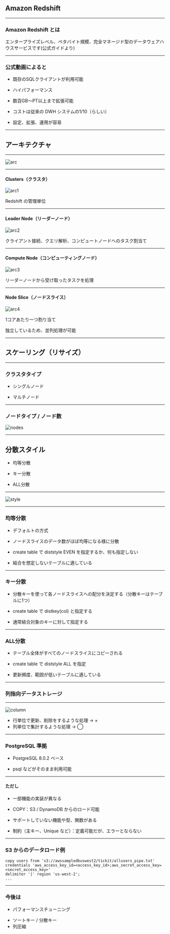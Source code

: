 ## Amazon Redshift

---
### Amazon Redshift とは

エンタープライズレベル、ペタバイト規模、完全マネージド型のデータウェアハウスサービスです(公式ガイドより)

---
### 公式動画によると
* 既存のSQLクライアントが利用可能

* ハイパフォーマンス

* 数百GB〜PT以上まで拡張可能

* コストは従来の DWH システムの1/10（らしい）

* 設定、拡張、運用が容易

---
## アーキテクチャ

---

![arc](files/20170131/images/arc.png)

---
#### Clusters（クラスタ）

![arc1](files/20170131/images/arc-1.png)

Redshift の管理単位

---
#### Leader Node（リーダーノード）

![arc2](files/20170131/images/arc-2.png)

クライアント接続、クエリ解析、コンピュートノードへのタスク割当て

---
#### Compute Node（コンピューティングノード）

![arc3](files/20170131/images/arc-3.png)

リーダーノードから受け取ったタスクを処理

---
#### Node Slice（ノードスライス）

![arc4](files/20170131/images/arc-4.png)

1コアあたり一つ割り当て

独立しているため、並列処理が可能

---
## スケーリング（リサイズ）

---
### クラスタタイプ

* シングルノード

* マルチノード

---

### ノードタイプ / ノード数

![nodes](files/20170131/images/nodes.png)

---
## 分散スタイル

* 均等分散

* キー分散

* ALL分散

---

![style](files/20170131/images/redshift2.jpg)

---
### 均等分散

* デフォルトの方式

* ノードスライスのデータ数がほぼ均等になる様に分散

* create table で diststyle EVEN を指定するか、何も指定しない

* 結合を想定しないテーブルに適している

---
### キー分散

* 分散キーを使って各ノードスライスへの配分を決定する（分散キーはテーブルに1つ）

* create table で distkey(col) と指定する

* 通常結合対象のキーに対して指定する

---
### ALL分散

* テーブル全体がすべてのノードスライスにコピーされる

* create table で diststyle ALL を指定

* 更新頻度、範囲が低いテーブルに適している

---
### 列指向データストレージ

---
![column](files/20170131/images/column.jpg)

* 行単位で更新、削除をするような処理 → ×
* 列単位で集計するような処理 → ◯

---
### PostgreSQL 準拠

* PostgreSQL 8.0.2 ベース

* psql などがそのまま利用可能

---
#### ただし

* 一部機能の実装が異なる
 + COPY：S3 / DynamoDB からのロード可能

* サポートしていない機能や型、関数がある
 + 制約（主キー、Unique など）：定義可能だが、エラーとならない

---
### S3 からのデータロード例
```
copy users from 's3://awssampledbuswest2/tickit/allusers_pipe.txt'
credentials 'aws_access_key_id=<access_key_id>;aws_secret_access_key=<secret_access_key>'
delimiter '|' region 'us-west-2';
...
```

---
### 今後は
* パフォーマンスチューニング
 + ソートキー / 分散キー
 + 列圧縮

